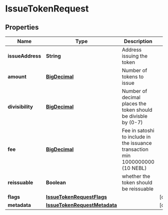 
# IssueTokenRequest

## Properties
Name | Type | Description | Notes
------------ | ------------- | ------------- | -------------
**issueAddress** | **String** | Address issuing the token | 
**amount** | [**BigDecimal**](BigDecimal.md) | Number of tokens to issue | 
**divisibility** | [**BigDecimal**](BigDecimal.md) | Number of decimal places the token should be divisble by (0-7) | 
**fee** | [**BigDecimal**](BigDecimal.md) | Fee in satoshi to include in the issuance transaction min 1000000000 (10 NEBL) | 
**reissuable** | **Boolean** | whether the token should be reissuable | 
**flags** | [**IssueTokenRequestFlags**](IssueTokenRequestFlags.md) |  |  [optional]
**metadata** | [**IssueTokenRequestMetadata**](IssueTokenRequestMetadata.md) |  |  [optional]




